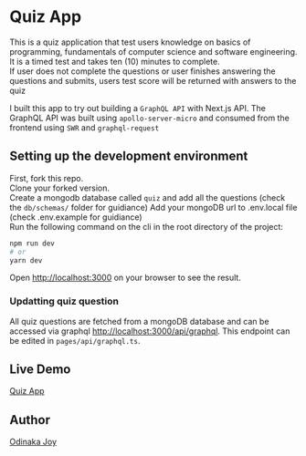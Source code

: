 # Quiz App

This is a quiz application that test users knowledge on basics of programming, fundamentals of computer science and software engineering.  
It is a timed test and takes ten (10) minutes to complete.  
If user does not complete the questions or user finishes answering the questions and submits, users test score will be returned with answers to the quiz  

I built this app to try out building a `GraphQL API` with Next.js API. The GraphQL API was built using `apollo-server-micro` and consumed from the frontend using `SWR` and `graphql-request`

## Setting up the development environment

First, fork this repo.  
Clone your forked version.  
Create a mongodb database called `quiz` and add all the questions (check the `db/schemas/` folder for guidiance)
Add your mongoDB url to .env.local file (check .env.example for guidiance)   
Run the following command on the cli in the root directory of the project:

```bash
npm run dev
# or
yarn dev
```

Open [http://localhost:3000](http://localhost:3000) on your browser to see the result.

### Updatting quiz question

All quiz questions are fetched from a mongoDB database and can be accessed via graphql [http://localhost:3000/api/graphql](http://localhost:3000/api/graphql). This endpoint can be edited in `pages/api/graphql.ts`.

## Live Demo
[Quiz App](https://quiz-app-graphql-api.vercel.app/)

## Author
[Odinaka Joy](http://dinakajoy.com)
